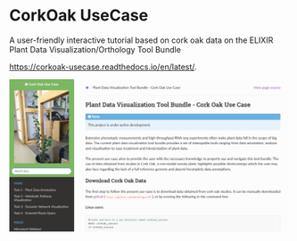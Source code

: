 # CorkOak UseCase
A user-friendly interactive tutorial based on cork oak data on the ELIXIR Plant Data Visualization/Orthology Tool Bundle

https://corkoak-usecase.readthedocs.io/en/latest/.

![image](/Usecase_page.PNG)

